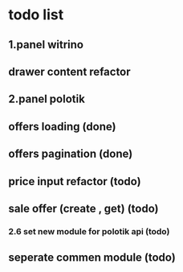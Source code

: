 # todo list

## 1.panel witrino

## drawer content refactor

## 2.panel polotik

## offers loading (done)

## offers pagination (done)

## price input refactor (todo)

## sale offer (create , get) (todo)

### 2.6 set new module for polotik api (todo)

## seperate commen module (todo)
